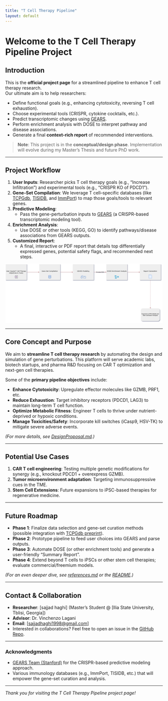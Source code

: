 ```yaml
---
title: "T Cell Therapy Pipeline"
layout: default
---
```


# Welcome to the T Cell Therapy Pipeline Project

## Introduction
This is the **official project page** for a streamlined pipeline to enhance T cell therapy research.  
Our ultimate aim is to help researchers:
- Define functional goals (e.g., enhancing cytotoxicity, reversing T cell exhaustion).
- Choose experimental tools (CRISPR, cytokine cocktails, etc.).
- Predict transcriptomic changes using [GEARS](https://github.com/snap-stanford/GEARS).
- Perform enrichment analysis with DOSE to interpret pathway and disease associations.
- Generate a final **context-rich report** of recommended interventions.

> **Note**: This project is in the **conceptual/design phase**. Implementation will evolve during my Master’s Thesis and future PhD work.

---

## Project Workflow

1. **User Inputs**: Researcher picks T cell therapy goals (e.g., “Increase Infiltration”) and experimental tools (e.g., “CRISPR KO of PDCD1”).
2. **Gene-Set Compilation**: We leverage T cell–specific databases (like [TCPGdb](http://tcpgdb.sidichenlab.org/), [TISIDB](http://cis.hku.hk/TISIDB/), and [ImmPort](https://www.immport.org/)) to map those goals/tools to relevant genes.
3. **Predictive Modeling**:
   - Pass the gene-perturbation inputs to [GEARS](https://github.com/snap-stanford/GEARS) (a CRISPR-based transcriptomic modeling tool).
4. **Enrichment Analysis**:
   - Use DOSE or other tools (KEGG, GO) to identify pathways/disease associations from GEARS outputs.
5. **Customized Report**:
   - A final, interactive or PDF report that details top differentially expressed genes, potential safety flags, and recommended next steps.

![Pipeline Diagram](https://github.com/seyedsajjad98/T-Cell-Therapy-Pipeline/blob/main/docs/pipeline_diagram.png)  


---

## Core Concept and Purpose
We aim to **streamline T cell therapy research** by automating the design and simulation of gene perturbations. This platform will serve academic labs, biotech startups, and pharma R&D focusing on CAR T optimization and next-gen cell therapies.

Some of the **primary pipeline objectives** include:
- **Enhance Cytotoxicity**: Upregulate effector molecules like GZMB, PRF1, etc.
- **Reduce Exhaustion**: Target inhibitory receptors (PDCD1, LAG3) to maintain long-term T cell function.
- **Optimize Metabolic Fitness**: Engineer T cells to thrive under nutrient-deprived or hypoxic conditions.
- **Manage Toxicities/Safety**: Incorporate kill switches (iCasp9, HSV-TK) to mitigate severe adverse events.

*(For more details, see [DesignProposal.md](../DesignProposal.md).)*

---

## Potential Use Cases

1. **CAR T cell engineering**: Testing multiple genetic modifications for synergy (e.g., knockout PDCD1 + overexpress GZMB).
2. **Tumor microenvironment adaptation**: Targeting immunosuppressive cues in the TME.
3. **Stem Cell Extensions**: Future expansions to iPSC-based therapies for regenerative medicine.

---

## Future Roadmap

- **Phase 1**: Finalize data selection and gene-set curation methods (possible integration with [TCPGdb preprint](https://www.biorxiv.org/content/10.1101/2024.12.30.630773v1.full)).
- **Phase 2**: Prototype pipeline to feed user choices into GEARS and parse outputs.
- **Phase 3**: Automate DOSE (or other enrichment tools) and generate a user-friendly “Summary Report”.
- **Phase 4**: Extend beyond T cells to iPSCs or other stem cell therapies; evaluate commercial/freemium models.

*(For an even deeper dive, see [references.md](../references.md) or the [README](../README.md).)*

---

## Contact & Collaboration
- **Researcher**: [sajjad haghi] (Master’s Student @ [Ilia State University, Tblisi, Georgia])
- **Advisor**: Dr. Vinchenzo Lagani 
- **Email**: [sajjadhaghi1998@gmail.com]  
- Interested in collaborations? Feel free to open an issue in the [GitHub Repo](https://github.com/seyedsajjad98/T-Cell-Therapy-Pipeline).

---

### Acknowledgments
- [GEARS Team (Stanford)](https://github.com/snap-stanford/GEARS) for the CRISPR-based predictive modeling approach.
- Various immunology databases (e.g., ImmPort, TISIDB, etc.) that will empower the gene-set curation and analysis.

---

_Thank you for visiting the T Cell Therapy Pipeline project page!_
